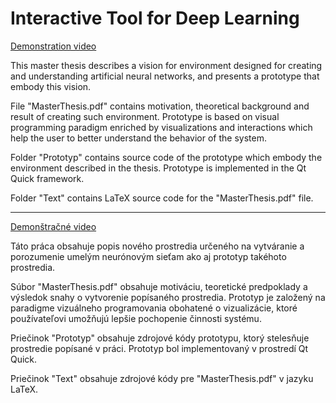 
Interactive Tool for Deep Learning
==================================

[Demonstration video](https://www.youtube.com/watch?v=JsyKf_RlWLo)

This master thesis describes a vision for environment designed for creating and understanding artificial neural networks, and presents a prototype that embody this vision.

File "MasterThesis.pdf" contains motivation, theoretical background and result of creating such environment. Prototype is based on visual programming paradigm enriched by visualizations and interactions which help the user to better understand the behavior of the system.

Folder "Prototyp" contains source code of the prototype which embody the environment described in the thesis. Prototype is implemented in the Qt Quick framework.

Folder "Text" contains LaTeX source code for the "MasterThesis.pdf" file.

---

[Demonštračné video](https://www.youtube.com/watch?v=JsyKf_RlWLo)

Táto práca obsahuje popis nového prostredia určeného na vytváranie a porozumenie umelým neurónovým sieťam ako aj prototyp takéhoto prostredia.

Súbor "MasterThesis.pdf" obsahuje motiváciu, teoretické predpoklady a výsledok snahy o vytvorenie popísaného prostredia. Prototyp je založený na paradigme vizuálneho programovania obohatené o vizualizácie, ktoré používateľovi umožňujú lepšie pochopenie činnosti systému.

Priečinok "Prototyp" obsahuje zdrojové kódy prototypu, ktorý stelesňuje prostredie popísané v práci. Prototyp bol implementovaný v prostredí Qt Quick.

Priečinok "Text" obsahuje zdrojové kódy pre "MasterThesis.pdf" v jazyku LaTeX.

